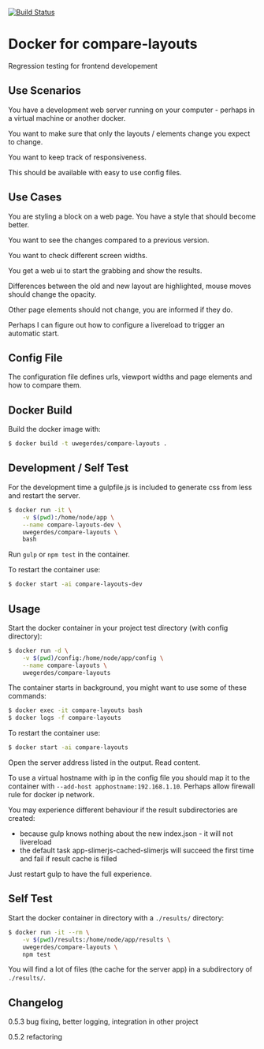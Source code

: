 [![Build Status](https://travis-ci.org/UweGerdes/docker-compare-layouts.svg?branch=master)](https://travis-ci.org/UweGerdes/docker-compare-layouts)

# Docker for compare-layouts

Regression testing for frontend developement

## Use Scenarios

You have a development web server running on your computer - perhaps in a virtual machine or another docker.

You want to make sure that only the layouts / elements change you expect to change.

You want to keep track of responsiveness.

This should be available with easy to use config files.

## Use Cases

You are styling a block on a web page. You have a style that should become better.

You want to see the changes compared to a previous version.

You want to check different screen widths.

You get a web ui to start the grabbing and show the results.

Differences between the old and new layout are highlighted, mouse moves should change the opacity.

Other page elements should not change, you are informed if they do.

Perhaps I can figure out how to configure a livereload to trigger an automatic start.

## Config File

The configuration file defines urls, viewport widths and page elements and how to compare them.

## Docker Build

Build the docker image with:

```bash
$ docker build -t uwegerdes/compare-layouts .
```

## Development / Self Test

For the development time a gulpfile.js is included to generate css from less and restart the server.

```bash
$ docker run -it \
	-v $(pwd):/home/node/app \
	--name compare-layouts-dev \
	uwegerdes/compare-layouts \
	bash
```

Run `gulp` or `npm test` in the container.

To restart the container use:

```bash
$ docker start -ai compare-layouts-dev
```

## Usage

Start the docker container in your project test directory (with config directory):

```bash
$ docker run -d \
	-v $(pwd)/config:/home/node/app/config \
	--name compare-layouts \
	uwegerdes/compare-layouts
```

The container starts in background, you might want to use some of these commands:

```bash
$ docker exec -it compare-layouts bash
$ docker logs -f compare-layouts
```

To restart the container use:

```bash
$ docker start -ai compare-layouts
```

Open the server address listed in the output. Read content.

To use a virtual hostname with ip in the config file you should map it to the container with `--add-host apphostname:192.168.1.10`. Perhaps allow firewall rule for docker ip network.

You may experience different behaviour if the result subdirectories are created:

- because gulp knows nothing about the new index.json - it will not livereload
- the default task app-slimerjs-cached-slimerjs will succeed the first time and fail if result cache is filled

Just restart gulp to have the full experience.

## Self Test

Start the docker container in directory with a `./results/` directory:

```bash
$ docker run -it --rm \
	-v $(pwd)/results:/home/node/app/results \
	uwegerdes/compare-layouts \
	npm test
```

You will find a lot of files (the cache for the server app) in a subdirectory of `./results/`.

## Changelog

0.5.3 bug fixing, better logging, integration in other project

0.5.2 refactoring
